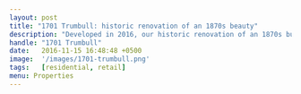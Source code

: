 ```yaml
---
layout: post
title: "1701 Trumbull: historic renovation of an 1870s beauty"
description: "Developed in 2016, our historic renovation of an 1870s building created two retail units on the first floor with residential apartments on the second and third floors."
handle: "1701 Trumbull"
date:   2016-11-15 16:48:48 +0500
image:  '/images/1701-trumbull.png'
tags:   [residential, retail]
menu: Properties
---
```

